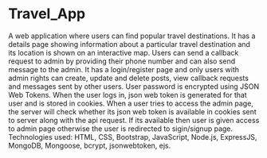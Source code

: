 # Travel_App
A web application where users can find popular travel destinations. It has a details page showing information about a particular travel destination and its location is shown on an interactive map.
Users can send a callback request to admin by providing their phone number and can also send message to the admin. 
It has a login/register page and only users with admin rights can create, update and delete posts, view callback requests and messages sent by other users.
User password is encrypted using JSON Web Tokens.
When the user logs in, json web token is generated for that user and is stored in cookies.
When a user tries to access the admin page, the server will check whether its json web token is available in cookies sent to server along with the api request.
If its available then user is given access to admin page otherwise the user is redirected to sigin/signup page.
Technologies used: HTML, CSS, Bootstrap, JavaScript, Node.js, ExpressJS, MongoDB, Mongoose, bcrypt, jsonwebtoken, ejs.
